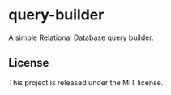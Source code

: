 # query-builder

A simple Relational Database query builder.

## License

This project is released under the MIT license.